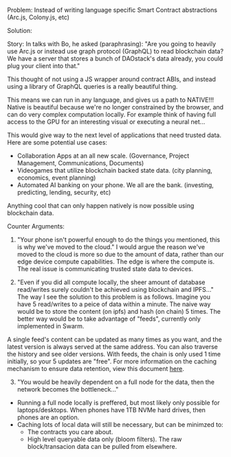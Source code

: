 Problem:
Instead of writing language specific Smart Contract abstractions (Arc.js, Colony.js, etc) 

Solution:


Story:
In talks with Bo, he asked (paraphrasing):
"Are you going to heavily use Arc.js or instead use graph protocol (GraphQL) to read blockchain data? We have a server that stores a bunch of DAOstack's data already, you could plug your client into that."

This thought of not using a JS wrapper around contract ABIs, and instead using a library of GraphQL queries is a really beautiful thing.

This means we can run in any language, and gives us a path to NATIVE!!! Native is beautiful because we're no longer constrained by the browser, and can do very complex computation locally. For example think of having full access to the GPU for an interesting visual or executing a neural net...

This would give way to the next level of applications that need trusted data. Here are some potential use cases:
- Collaboration Apps at an all new scale. (Governance, Project Management, Communications, Documents)
- Videogames that utilize blockchain backed state data. (city planning, economics, event planning)
- Automated AI banking on your phone. We all are the bank. (investing, predicting, lending, security, etc)

Anything cool that can only happen natively is now possible using blockchain data.

Counter Arguments:
1. "Your phone isn't powerful enough to do the things you mentioned, this is why we've moved to the cloud."
I would argue the reason we've moved to the cloud is more so due to the amount of data, rather than our edge device compute capabilities. The edge is where the compute is. The real issue is communicating trusted state data to devices.

2. "Even if you did all compute locally, the sheer amount of database read/writes surely couldn't be achieved using blockchain and IPFS..."
The way I see the solution to this problem is as follows. Imagine you have 5 read/writes to a peice of data within a minute. The naive way would be to store the content (on ipfs) and hash (on chain) 5 times. The better way would be to take advantage of "feeds", currently only implemented in Swarm.

A single feed's content can be updated as many times as you want, and the latest version is always served at the same address. You can also traverse the history and see older versions. With feeds, the chain is only used 1 time initially, so your 5 updates are "free". For more information on the caching mechanism to ensure data retention, view this document [here](../ScalableContentPersistence/story.md).

3. "You would be heavily dependent on a full node for the data, then the network becomes the bottleneck..."
* Running a full node locally is preffered, but most likely only possible for laptops/desktops. When phones have 1TB NVMe hard drives, then phones are an option.
* Caching lots of local data will still be necessary, but can be minimzed to:
  * The contracts you care about.
  * High level queryable data only (bloom filters). The raw block/transacion data can be pulled from elsewhere.
